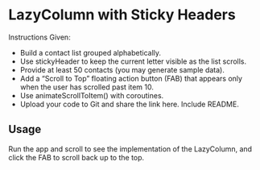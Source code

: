 # LazyColumn with Sticky Headers

Instructions Given:
* Build a contact list grouped alphabetically.
* Use stickyHeader to keep the current letter visible as the list scrolls.
* Provide at least 50 contacts (you may generate sample data).
* Add a “Scroll to Top” floating action button (FAB) that appears only when the user has scrolled past item 10.
* Use animateScrollToItem() with coroutines.
* Upload your code to Git and share the link here. Include README.

## Usage

Run the app and scroll to see the implementation of the LazyColumn, and click the FAB to scroll back up to the top.